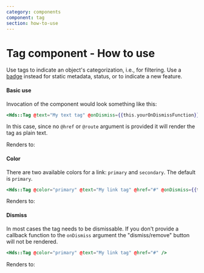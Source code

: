 ```yaml
---
category: components
component: tag
section: how-to-use
---
```


# Tag component - How to use

Use tags to indicate an object's categorization, i.e., for filtering. Use a [badge](/components/badge/01_overview/) instead for static metadata, status, or to indicate a new feature.

#### Basic use

Invocation of the component would look something like this:

```handlebars
<Hds::Tag @text="My text tag" @onDismiss={{this.yourOnDismissFunction}} />
```

In this case, since no `@href` or `@route` argument is provided it will render the tag as plain text.

Renders to:

#### Color

There are two available colors for a link: `primary` and `secondary`. The default is `primary`.

```handlebars
<Hds::Tag @color="primary" @text="My link tag" @href="#" @onDismiss={{this.yourOnDismissFunction}} />
```

Renders to:

#### Dismiss

In most cases the tag needs to be dismissable. If you don't provide a callback function to the `onDismiss` argument the "dismiss/remove" button will not be rendered.

```handlebars
<Hds::Tag @color="primary" @text="My link tag" @href="#" />
```

Renders to: